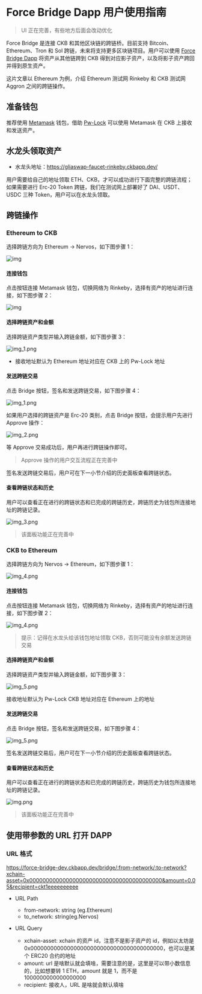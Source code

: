 # Force Bridge Dapp 用户使用指南

> UI 正在完善，有些地方后面会改动优化

Force Bridge 是连接 CKB 和其他区块链的跨链桥。目前支持 Bitcoin、Ethereum、Tron  和 Sol 跨链，未来将支持更多区块链项目。用户可以使用 [Force Bridge Dapp](https://force-bridge-dev.ckbapp.dev/bridge/Nervos/Ethereum) 将资产从其他链跨到 CKB 得到对应影子资产，以及将影子资产跨回并得到原生资产。

这片文章以 Ethereum 为例，介绍 Ethereum 测试网 Rinkeby 和 CKB 测试网 Aggron 之间的跨链操作。

## 准备钱包

推荐使用 [Metamask](https://metamask.io/) 钱包，借助 [Pw-Lock](https://github.com/lay2dev/pw-lock) 可以使用 Metamask 在 CKB 上接收和发送资产。

## 水龙头领取资产

- 水龙头地址：https://gliaswap-faucet-rinkeby.ckbapp.dev/

用户需要给自己的地址领取 ETH、CKB，才可以成功进行下面完整的跨链流程；如果需要进行 Erc-20 Token 跨链，我们在测试网上部署好了 DAI、USDT、USDC 三种 Token，用户可以在水龙头领取。

## 跨链操作

### Ethereum to CKB

选择跨链方向为 Ethereum -> Nervos，如下图步骤 1：

![img](../assets/ui-1.png)

#### 连接钱包

点击按钮连接 Metamask 钱包，切换网络为 Rinkeby，选择有资产的地址进行连接，如下图步骤 2：

![img](../assets/ui-1.png)

#### 选择跨链资产和金额

选择跨链资产类型并输入跨链金额，如下图步骤 3：

![img_1.png](../assets/ui-input-1.png)

- 接收地址默认为 Ethereum 地址对应在 CKB 上的 Pw-Lock 地址

#### 发送跨链交易

点击 Bridge 按钮，签名和发送跨链交易，如下图步骤 4：

![img_1.png](../assets/ui-input-1.png)

如果用户选择的跨链资产是 Erc-20 类别，点击 Bridge 按钮，会提示用户先进行 Approve 操作：

![img_2.png](../assets/ui-approve.png)

等 Approve 交易成功后，用户再进行跨链操作即可。

> Approve 操作的用户交互流程正在完善中

签名发送跨链交易后，用户可在下一小节介绍的历史面板查看跨链状态。

#### 查看跨链状态和历史

用户可以查看正在进行的跨链状态和已完成的跨链历史，跨链历史为钱包所连接地址的跨链记录。

![img_3.png](../assets/ui-history-1.png)

> 该面板功能正在完善中

### CKB to Ethereum

选择跨链方向为 Nervos -> Ethereum，如下图步骤 1：

![img_4.png](../assets/ui-2.png)

#### 连接钱包

点击按钮连接 Metamask 钱包，切换网络为 Rinkeby，选择有资产的地址进行连接，如下图步骤 2：

![img_4.png](../assets/ui-2.png)

> 提示：记得在水龙头给该钱包地址领取 CKB，否则可能没有余额发送跨链交易

#### 选择跨链资产和金额

选择跨链资产类型并输入跨链金额，如下图步骤 3：

![img_5.png](../assets/ui-input-2.png)

接收地址默认为 Pw-Lock CKB 地址对应在 Ethereum 上的地址

#### 发送跨链交易

点击 Bridge 按钮，签名和发送跨链交易，如下图步骤 4：

![img_5.png](../assets/ui-input-2.png)

签名发送跨链交易后，用户可在下一小节介绍的历史面板查看跨链状态。

#### 查看跨链状态和历史

用户可以查看正在进行的跨链状态和已完成的跨链历史，跨链历史为钱包所连接地址的跨链记录。

![img.png](../assets/ui-history-2.png)

> 该面板功能正在完善中

## 使用带参数的 URL 打开 DAPP
### URL 格式
https://force-bridge-dev.ckbapp.dev/bridge/:from-network/:to-network?xchain-asset=0x0000000000000000000000000000000000000000&amount=0.05&recipient=ckt1eeeeeeeeee

- URL Path
  - from-network: string (eg.Ethereum)
  - to_network: string(eg.Nervos)
    
- URL Query
  - xchain-asset: xchain 的资产 id，注意不是影子资产的 id，例如以太坊是 0x0000000000000000000000000000000000000000，也可以是某个 ERC20 合约的地址
  - amount: url 是啥默认就会填啥，需要注意的是，这里是可以带小数信息的，比如想要转 1 ETH，amount 就是 1，而不是 1000000000000000000
  - recipient: 接收人，URL 是啥就会默认填啥

